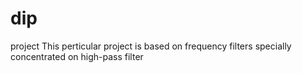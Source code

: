 # dip
project
This perticular project is based on frequency filters specially concentrated on high-pass filter 
